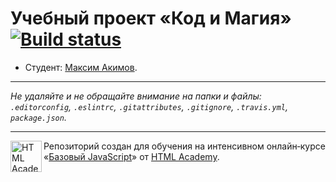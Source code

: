 # Учебный проект «Код и Магия» [![Build status][travis-image]][travis-url]

* Студент: [Максим Акимов](https://up.htmlacademy.ru/javascript/9/user/352625).

---

_Не удаляйте и не обращайте внимание на папки и файлы:_<br>
_`.editorconfig`, `.eslintrc`, `.gitattributes`, `.gitignore`, `.travis.yml`, `package.json`._

---

<a href="https://htmlacademy.ru/intensive/javascript"><img align="left" width="50" height="50" title="HTML Academy" src="https://up.htmlacademy.ru/static/img/intensive/javascript/logo-for-github.svg"></a>

Репозиторий создан для обучения на интенсивном онлайн‑курсе «[Базовый JavaScript](https://htmlacademy.ru/intensive/javascript)» от [HTML Academy](https://htmlacademy.ru).

[travis-image]: https://travis-ci.org/htmlacademy-javascript/352625-code-and-magick.svg?branch=master
[travis-url]: https://travis-ci.org/htmlacademy-javascript/352625-code-and-magick
